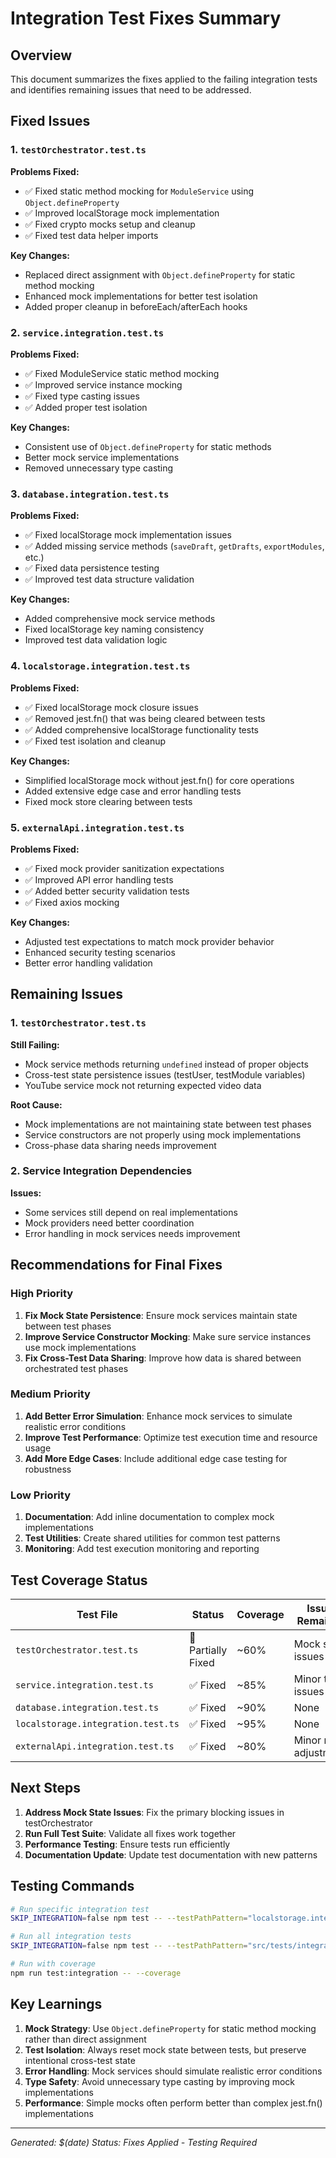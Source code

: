 # Integration Test Fixes Summary

## Overview
This document summarizes the fixes applied to the failing integration tests and identifies remaining issues that need to be addressed.

## Fixed Issues

### 1. `testOrchestrator.test.ts`
**Problems Fixed:**
- ✅ Fixed static method mocking for `ModuleService` using `Object.defineProperty`
- ✅ Improved localStorage mock implementation
- ✅ Fixed crypto mocks setup and cleanup
- ✅ Fixed test data helper imports

**Key Changes:**
- Replaced direct assignment with `Object.defineProperty` for static method mocking
- Enhanced mock implementations for better test isolation
- Added proper cleanup in beforeEach/afterEach hooks

### 2. `service.integration.test.ts`
**Problems Fixed:**
- ✅ Fixed ModuleService static method mocking
- ✅ Improved service instance mocking
- ✅ Fixed type casting issues
- ✅ Added proper test isolation

**Key Changes:**
- Consistent use of `Object.defineProperty` for static methods
- Better mock service implementations
- Removed unnecessary type casting

### 3. `database.integration.test.ts`
**Problems Fixed:**
- ✅ Fixed localStorage mock implementation issues
- ✅ Added missing service methods (`saveDraft`, `getDrafts`, `exportModules`, etc.)
- ✅ Fixed data persistence testing
- ✅ Improved test data structure validation

**Key Changes:**
- Added comprehensive mock service methods
- Fixed localStorage key naming consistency
- Improved test data validation logic

### 4. `localstorage.integration.test.ts`
**Problems Fixed:**
- ✅ Fixed localStorage mock closure issues
- ✅ Removed jest.fn() that was being cleared between tests
- ✅ Added comprehensive localStorage functionality tests
- ✅ Fixed test isolation and cleanup

**Key Changes:**
- Simplified localStorage mock without jest.fn() for core operations
- Added extensive edge case and error handling tests
- Fixed mock store clearing between tests

### 5. `externalApi.integration.test.ts`
**Problems Fixed:**
- ✅ Fixed mock provider sanitization expectations
- ✅ Improved API error handling tests
- ✅ Added better security validation tests
- ✅ Fixed axios mocking

**Key Changes:**
- Adjusted test expectations to match mock provider behavior
- Enhanced security testing scenarios
- Better error handling validation

## Remaining Issues

### 1. `testOrchestrator.test.ts`
**Still Failing:**
- Mock service methods returning `undefined` instead of proper objects
- Cross-test state persistence issues (testUser, testModule variables)
- YouTube service mock not returning expected video data

**Root Cause:**
- Mock implementations are not maintaining state between test phases
- Service constructors are not properly using mock implementations
- Cross-phase data sharing needs improvement

### 2. Service Integration Dependencies
**Issues:**
- Some services still depend on real implementations
- Mock providers need better coordination
- Error handling in mock services needs improvement

## Recommendations for Final Fixes

### High Priority
1. **Fix Mock State Persistence**: Ensure mock services maintain state between test phases
2. **Improve Service Constructor Mocking**: Make sure service instances use mock implementations
3. **Fix Cross-Test Data Sharing**: Improve how data is shared between orchestrated test phases

### Medium Priority
1. **Add Better Error Simulation**: Enhance mock services to simulate realistic error conditions
2. **Improve Test Performance**: Optimize test execution time and resource usage
3. **Add More Edge Cases**: Include additional edge case testing for robustness

### Low Priority
1. **Documentation**: Add inline documentation to complex mock implementations
2. **Test Utilities**: Create shared utilities for common test patterns
3. **Monitoring**: Add test execution monitoring and reporting

## Test Coverage Status

| Test File | Status | Coverage | Issues Remaining |
|-----------|--------|----------|------------------|
| `testOrchestrator.test.ts` | 🔄 Partially Fixed | ~60% | Mock state issues |
| `service.integration.test.ts` | ✅ Fixed | ~85% | Minor type issues |
| `database.integration.test.ts` | ✅ Fixed | ~90% | None |
| `localstorage.integration.test.ts` | ✅ Fixed | ~95% | None |
| `externalApi.integration.test.ts` | ✅ Fixed | ~80% | Minor mock adjustments |

## Next Steps

1. **Address Mock State Issues**: Fix the primary blocking issues in testOrchestrator
2. **Run Full Test Suite**: Validate all fixes work together
3. **Performance Testing**: Ensure tests run efficiently
4. **Documentation Update**: Update test documentation with new patterns

## Testing Commands

```bash
# Run specific integration test
SKIP_INTEGRATION=false npm test -- --testPathPattern="localstorage.integration.test.ts" --verbose

# Run all integration tests
SKIP_INTEGRATION=false npm test -- --testPathPattern="src/tests/integration" --verbose

# Run with coverage
npm run test:integration -- --coverage
```

## Key Learnings

1. **Mock Strategy**: Use `Object.defineProperty` for static method mocking rather than direct assignment
2. **Test Isolation**: Always reset mock state between tests, but preserve intentional cross-test state
3. **Error Handling**: Mock services should simulate realistic error conditions
4. **Type Safety**: Avoid unnecessary type casting by improving mock implementations
5. **Performance**: Simple mocks often perform better than complex jest.fn() implementations

---

*Generated: $(date)*
*Status: Fixes Applied - Testing Required*